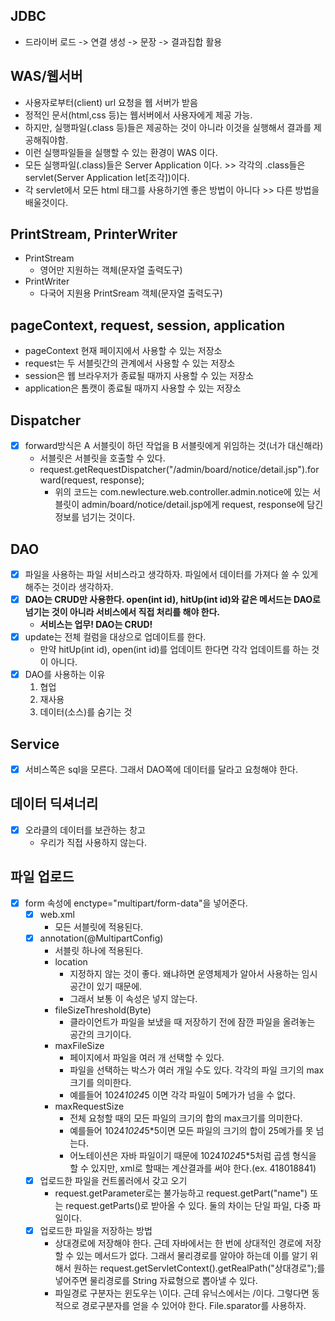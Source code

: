 ## JDBC
- 드라이버 로드 -> 연결 생성 -> 문장 -> 결과집합 활용

## WAS/웹서버
- 사용자로부터(client) url 요청을 웹 서버가 받음
- 정적인 문서(html,css 등)는 웹서버에서 사용자에게 제공 가능.
- 하지만, 실행파일(.class 등)들은 제공하는 것이 아니라 이것을 실행해서 결과를 제공해줘야함.
- 이런 실행파일들을 실행할 수 있는 환경이 WAS 이다.
- 모든 실행파일(.class)들은 Server Application 이다. >> 각각의 .class들은 servlet(Server Application let[조각])이다.
- 각 servlet에서 모든 html 태그를 사용하기엔 좋은 방법이 아니다 >> 다른 방법을 배울것이다.

## PrintStream, PrinterWriter
- PrintStream
  - 영어만 지원하는 객체(문자열 출력도구)
- PrintWriter
  - 다국어 지원용 PrintSream 객체(문자열 출력도구)

## pageContext, request, session, application
- pageContext 현재 페이지에서 사용할 수 있는 저장소
- request는 두 서블릿간의 관계에서 사용할 수 있는 저장소
- session은 웹 브라우저가 종료될 때까지 사용할 수 있는 저장소
- application은 톰캣이 종료될 때까지 사용할 수 있는 저장소

## Dispatcher
- [x] forward방식은 A 서블릿이 하던 작업을 B 서블릿에게 위임하는 것(너가 대신해라)
  - 서블릿은 서블릿을 호출할 수 있다.
  - request.getRequestDispatcher("/admin/board/notice/detail.jsp").forward(request, response);
    - 위의 코드는 com.newlecture.web.controller.admin.notice에 있는 서블릿이 admin/board/notice/detail.jsp에게 request, response에 담긴 정보를 넘기는 것이다.

## DAO
- [x] 파일을 사용하는 파일 서비스라고 생각하자. 파일에서 데이터를 가져다 쓸 수 있게 해주는 것이라 생각하자. 
- [x] **DAO는 CRUD만 사용한다. open(int id), hitUp(int id)와 같은 메서드는 DAO로 넘기는 것이 아니라 서비스에서 직접 처리를 해야 한다.** 
  - **서비스는 업무! DAO는 CRUD!**
- [x] update는 전체 컬럼을 대상으로 업데이트를 한다.
  - 만약 hitUp(int id), open(int id)를 업데이트 한다면 각각 업데이트를 하는 것이 아니다.
- [x] DAO를 사용하는 이유
  1. 협업
  2. 재사용
  3. 데이터(소스)를 숨기는 것

## Service
- [x] 서비스쪽은 sql을 모른다. 그래서 DAO쪽에 데이터를 달라고 요청해야 한다.

## 데이터 딕셔너리
- [x] 오라클의 데이터를 보관하는 창고
  - 우리가 직접 사용하지 않는다.


## 파일 업로드
- [x] form 속성에 enctype="multipart/form-data"을 넣어준다.
  - [x] web.xml
    - 모든 서블릿에 적용된다.
  - [x] annotation(@MultipartConfig)
    - 서블릿 하나에 적용된다.
    - location
      - 지정하지 않는 것이 좋다. 왜냐하면 운영체제가 알아서 사용하는 임시 공간이 있기 때문에.
      - 그래서 보통 이 속성은 넣지 않는다.
    - fileSizeThreshold(Byte)
      - 클라이언트가 파일을 보냈을 때 저장하기 전에 잠깐 파일을 올려놓는 공간의 크기이다.
    - maxFileSize
      - 페이지에서 파일을 여러 개 선택할 수 있다.
      - 파일을 선택하는 박스가 여러 개일 수도 있다. 각각의 파일 크기의 max크기를 의미한다.
      - 예를들어 1024*1024*5 이면 각각 파일이 5메가가 넘을 수 없다.
    - maxRequestSize
      - 전체 요청할 때의 모든 파일의 크기의 합의 max크기를 의미한다.
      - 예를들어 1024*1024*5*5이면 모든 파일의 크기의 합이 25메가를 못 넘는다.
      - 어노테이션은 자바 파일이기 때문에 1024*1024*5*5처럼 곱셈 형식을 할 수 있지만, xml로 할때는 계산결과를 써야 한다.(ex. 418018841)
  - [x] 업로드한 파일을 컨트롤러에서 갖고 오기
    - request.getParameter로는 불가능하고 request.getPart("name") 또는 request.getParts()로 받아올 수 있다. 둘의 차이는 단일 파일, 다중 파일이다.
  - [x] 업로드한 파일을 저장하는 방법
    - 상대경로에 저장해야 한다. 근데 자바에서는 한 번에 상대적인 경로에 저장할 수 있는 메서드가 없다. 그래서 물리경로를 알아야 하는데 이를 알기 위해서 원하는 request.getServletContext().getRealPath("상대경로");를 넣어주면 물리경로를 String 자료형으로 뽑아낼 수 있다.
    - 파일경로 구분자는 윈도우는 \\이다. 근데 유닉스에서는 /이다. 그렇다면 동적으로 경로구분자를 얻을 수 있어야 한다. File.sparator를 사용하자.
